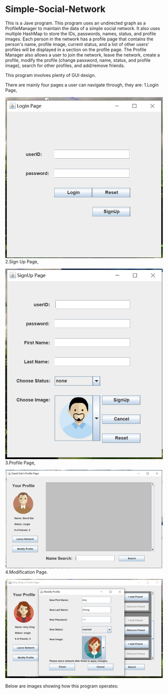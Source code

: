 # Simple-Social-Network
This is a Jave program. This program uses an undirected graph as a ProfileManager to maintain the data of a simple social network. 
It also uses multiple HashMap to store the IDs, passwords, names, status, and profile images.
Each person in the network has a profile page that contains the person's name, profile image, current status, 
and a list of other users' profiles will be displayed in a section on the profile page. 
The Profile Manager also allows a user to join the network, leave the network, create a profile, modify the profile 
(change password, name, status, and profile image), search for other profiles, and add/remove friends.


This program involves plenty of GUI design.

There are mainly four pages a user can navigate through, they are:
1.Login Page,

![ScreenShot](testImage/LoginPage.png)
2.Sign Up Page, 

![ScreenShot](testImage/SignUpPage.png)
3.Profile Page, 

![ScreenShot](testImage/ProfilePage.png)
4.Modification Page.

![ScreenShot](testImage/BeforeModify.png)

Below are images showing how this program operates:
